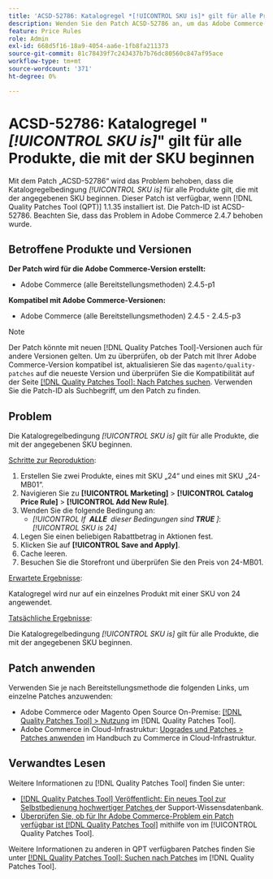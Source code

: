 ```yaml
---
title: 'ACSD-52786: Katalogregel *[!UICONTROL SKU is]* gilt für alle Produkte, die mit der SKU beginnen'
description: Wenden Sie den Patch ACSD-52786 an, um das Adobe Commerce-Problem zu beheben, bei dem die Katalogregelbedingung *[!UICONTROL SKU is]* für alle Produkte gilt, die mit der angegebenen SKU beginnen.
feature: Price Rules
role: Admin
exl-id: 668d5f16-18a9-4054-aa6e-1fb8fa211373
source-git-commit: 81c78439f7c243437b7b76dc80560c847af95ace
workflow-type: tm+mt
source-wordcount: '371'
ht-degree: 0%

---
```


# ACSD-52786: Katalogregel &quot;*[!UICONTROL SKU is]*&quot; gilt für alle Produkte, die mit der SKU beginnen

Mit dem Patch „ACSD-52786“ wird das Problem behoben, dass die Katalogregelbedingung *[!UICONTROL SKU is]* für alle Produkte gilt, die mit der angegebenen SKU beginnen. Dieser Patch ist verfügbar, wenn [!DNL Quality Patches Tool (QPT)] 1.1.35 installiert ist. Die Patch-ID ist ACSD-52786. Beachten Sie, dass das Problem in Adobe Commerce 2.4.7 behoben wurde.

## Betroffene Produkte und Versionen

**Der Patch wird für die Adobe Commerce-Version erstellt:**

* Adobe Commerce (alle Bereitstellungsmethoden) 2.4.5-p1

**Kompatibel mit Adobe Commerce-Versionen:**

* Adobe Commerce (alle Bereitstellungsmethoden) 2.4.5 - 2.4.5-p3

>[!NOTE]
>
>Der Patch könnte mit neuen [!DNL Quality Patches Tool]-Versionen auch für andere Versionen gelten. Um zu überprüfen, ob der Patch mit Ihrer Adobe Commerce-Version kompatibel ist, aktualisieren Sie das `magento/quality-patches` auf die neueste Version und überprüfen Sie die Kompatibilität auf der Seite [[!DNL Quality Patches Tool]: Nach Patches suchen](https://experienceleague.adobe.com/tools/commerce-quality-patches/index.html). Verwenden Sie die Patch-ID als Suchbegriff, um den Patch zu finden.

## Problem

Die Katalogregelbedingung *[!UICONTROL SKU is]* gilt für alle Produkte, die mit der angegebenen SKU beginnen.

<u>Schritte zur Reproduktion</u>:

1. Erstellen Sie zwei Produkte, eines mit SKU „24“ und eines mit SKU „24-MB01“.
1. Navigieren Sie zu **[!UICONTROL Marketing]** > **[!UICONTROL Catalog Price Rule]** > **[!UICONTROL Add New Rule]**.
1. Wenden Sie die folgende Bedingung an:
   * *[!UICONTROL If **&#x200B; ALLE &#x200B;** dieser Bedingungen sind **&#x200B; TRUE &#x200B;**]*: *[!UICONTROL SKU is 24]*
1. Legen Sie einen beliebigen Rabattbetrag in Aktionen fest.
1. Klicken Sie auf **[!UICONTROL Save and Apply]**.
1. Cache leeren.
1. Besuchen Sie die Storefront und überprüfen Sie den Preis von 24-MB01.

<u>Erwartete Ergebnisse</u>:

Katalogregel wird nur auf ein einzelnes Produkt mit einer SKU von 24 angewendet.

<u>Tatsächliche Ergebnisse</u>:

Die Katalogregelbedingung *[!UICONTROL SKU is]* gilt für alle Produkte, die mit der angegebenen SKU beginnen.

## Patch anwenden

Verwenden Sie je nach Bereitstellungsmethode die folgenden Links, um einzelne Patches anzuwenden:

* Adobe Commerce oder Magento Open Source On-Premise: [[!DNL Quality Patches Tool] > Nutzung](/help/tools/quality-patches-tool/usage.md) im [!DNL Quality Patches Tool].
* Adobe Commerce in Cloud-Infrastruktur: [Upgrades und Patches > Patches anwenden](https://experienceleague.adobe.com/docs/commerce-cloud-service/user-guide/develop/upgrade/apply-patches.html) im Handbuch zu Commerce in Cloud-Infrastruktur.

## Verwandtes Lesen

Weitere Informationen zu [!DNL Quality Patches Tool] finden Sie unter:

* [[!DNL Quality Patches Tool] Veröffentlicht: Ein neues Tool zur Selbstbedienung hochwertiger Patches ](https://experienceleague.adobe.com/en/docs/commerce-knowledge-base/kb/announcements/commerce-announcements/magento-quality-patches-released-new-tool-to-self-serve-quality-patches) der Support-Wissensdatenbank.
* [Überprüfen Sie, ob für Ihr Adobe Commerce-Problem ein Patch verfügbar ist [!DNL Quality Patches Tool]](/help/tools/quality-patches-tool/patches-available-in-qpt/check-patch-for-magento-issue-with-magento-quality-patches.md) mithilfe von im [!UICONTROL Quality Patches Tool].


Weitere Informationen zu anderen in QPT verfügbaren Patches finden Sie unter [[!DNL Quality Patches Tool]: Suchen nach Patches](https://experienceleague.adobe.com/tools/commerce-quality-patches/index.html) im [!DNL Quality Patches Tool].
